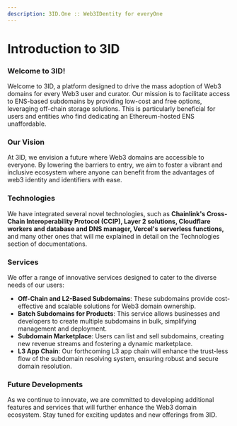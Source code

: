 ```yaml
---
description: 3ID.One :: Web3IDentity for everyOne
---
```


# Introduction to 3ID

### Welcome to 3ID!

Welcome to 3ID, a platform designed to drive the mass adoption of Web3 domains for every Web3 user and curator. Our mission is to facilitate access to ENS-based subdomains by providing low-cost and free options, leveraging off-chain storage solutions. This is particularly beneficial for users and entities who find dedicating an Ethereum-hosted ENS unaffordable.

### Our Vision

At 3ID, we envision a future where Web3 domains are accessible to everyone. By lowering the barriers to entry, we aim to foster a vibrant and inclusive ecosystem where anyone can benefit from the advantages of web3 identity and identifiers with ease.

### Technologies

We have integrated several novel technologies, such as **Chainlink's Cross-Chain Interoperability Protocol (CCIP), Layer 2 solutions, Cloudflare workers and database and DNS manager, Vercel's serverless functions,** and many other ones that will me explained in detail on the Technologies section of documentations.&#x20;

### Services

We offer a range of innovative services designed to cater to the diverse needs of our users:

* **Off-Chain and L2-Based Subdomains**: These subdomains provide cost-effective and scalable solutions for Web3 domain ownership.
* **Batch Subdomains for Products**: This service allows businesses and developers to create multiple subdomains in bulk, simplifying management and deployment.
* **Subdomain Marketplace**: Users can list and sell subdomains, creating new revenue streams and fostering a dynamic marketplace.
* **L3 App Chain**: Our forthcoming L3 app chain will enhance the trust-less flow of the subdomain resolving system, ensuring robust and secure domain resolution.

### Future Developments

As we continue to innovate, we are committed to developing additional features and services that will further enhance the Web3 domain ecosystem. Stay tuned for exciting updates and new offerings from 3ID.

